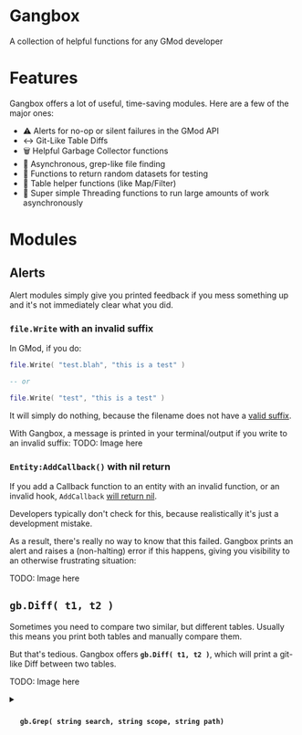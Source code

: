 # Gangbox
A collection of helpful functions for any GMod developer


# Features
Gangbox offers a lot of useful, time-saving modules. Here are a few of the major ones:
- :warning: Alerts for no-op or silent failures in the GMod API
- :left_right_arrow: Git-Like Table Diffs
- :wastebasket: Helpful Garbage Collector functions
- :mag_right: Asynchronous, grep-like file finding
- :game_die: Functions to return random datasets for testing
- :memo: Table helper functions (like Map/Filter)
- :thread: Super simple Threading functions to run large amounts of work asynchronously

# Modules

## Alerts
Alert modules simply give you printed feedback if you mess something up and it's not immediately clear what you did.

### `file.Write` with an invalid suffix

In GMod, if you do:
```lua
file.Write( "test.blah", "this is a test" )

-- or

file.Write( "test", "this is a test" )
```

It will simply do nothing, because the filename does not have a [valid suffix](https://wiki.facepunch.com/gmod/file.Write).

With Gangbox, a message is printed in your terminal/output if you write to an invalid suffix:
TODO: Image here

### `Entity:AddCallback()` with nil return
If you add a Callback function to an entity with an invalid function, or an invalid hook, `AddCallback` [will return nil](https://wiki.facepunch.com/gmod/Entity:AddCallback).

Developers typically don't check for this, because realistically it's just a development mistake.

As a result, there's really no way to know that this failed. Gangbox prints an alert and raises a (non-halting) error if this happens, giving you visibility to an otherwise frustrating situation:

TODO: Image here

## `gb.Diff( t1, t2 )`
Sometimes you need to compare two similar, but different tables.
Usually this means you print both tables and manually compare them.

But that's tedious. Gangbox offers **`gb.Diff( t1, t2 )`**, which will print a git-like Diff between two tables.

TODO: Image here

<details>
<summary><h4> <strong><img src="https://user-images.githubusercontent.com/7936439/200705159-4c51d043-82a3-4d15-a335-291bb26a5528.png" width="15"> <code>gb.Grep( string search, string scope, string path)</code></strong> </h4></summary>

#### <ins>**Description**</ins>
If you ever need to find certain files by name, **`gb.Grep`** is the tool for you.

It will asynchronously search through all (or a subset) of the Game files and print a list of any files that match your string search.

You may also use the `grep` concommand.

#### <ins>**Arguments**</ins>
1. **`string search`**
    - The substring to search for in all qualifying file names
2. **`string scope`** _(optional)_
    - The Game Scope to search in _(defaults to `GAME`)_
    - Full list [here](https://wiki.facepunch.com/gmod/File_Search_Paths)
3. **`string path`** _(optional)_
    - The file path to start searching in _(defaults to root of the given Scope)_

#### <ins>**Example**</ins>
Searches all addons for the string `"wiremonitorbig"`
```lua
gb.Grep( "wiremonitorbig", "THIRDPARTY" )
````

Or, in your console:
```
grep wiremonitorbig THIRDPARTY
```

TODO: add video clip here
</details>
